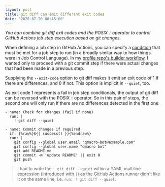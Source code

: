 ```yaml
---
layout: post
title: git diff can emit different exit codes
date: '2020-07-20 06:45:00'
---
```


_You can combine git diff exit codes and the POSIX `!` operator to control GitHub Actions job step execution based on git changes._

When defining a job step in GitHub Actions, you can specify a [condition](https://docs.github.com/en/actions/reference/context-and-expression-syntax-for-github-actions#job-status-check-functions) that must be met for a job step to run (in a broadly similar way to how things were in Job Control Language). In my [profile repo's builder workflow](https://github.com/qmacro/qmacro/blob/03246248853b563bb6774697e7156bfb183e3f0a/.github/workflows/build.yml), I wanted only to proceed with a git commit step if there were actual changes that had been made in a previous step.

<script id="asciicast-9MOvuplgIiWJvGDrDRvKvsBpb" src="https://asciinema.org/a/9MOvuplgIiWJvGDrDRvKvsBpb.js" async></script>

Supplying the `--exit-code` option to [git diff](https://git-scm.com/docs/git-diff) makes it emit an exit code of 1 if there are differences, and 0 if not. This option is implicit in `--quiet`, too.

As exit code 1 represents a fail in job step conditionals, the output of git diff can be reversed with the POSIX `!` operator. So in this pair of steps, the second one will only run if there are no differences detected in the first one:

```
- name: Check for changes (fail if none)
  run: |
    ! git diff --quiet

- name: Commit changes if required
  if: {%raw%}${{ success() }}{%endraw%}
  run: |
    git config --global user.email "qmacro-bot@example.com"
    git config --global user.name "qmacro bot"
    git add README.md
    git commit -m 'update README' || exit 0
    git push
```

> I had to write the `! git diff --quiet` within a YAML multiline expression (introduced with `|`) as the GitHub Actions runner didn't like it on the same line, i.e. `run: ! git diff --quiet`.
